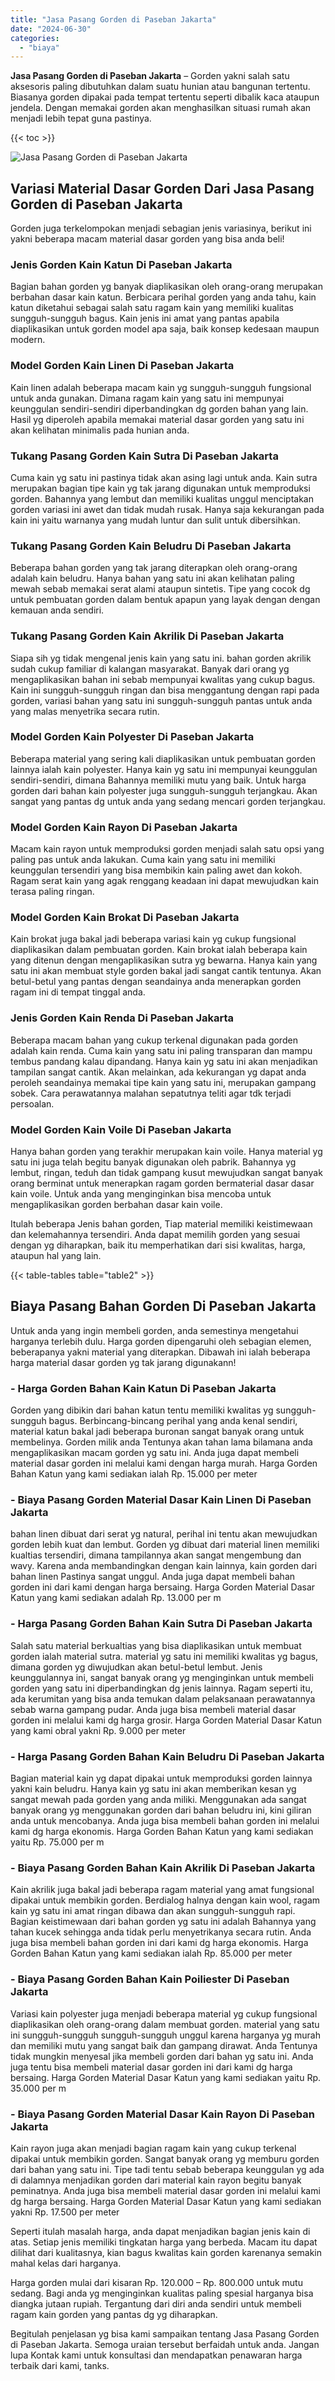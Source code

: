 ```yaml
---
title: "Jasa Pasang Gorden di Paseban Jakarta"
date: "2024-06-30"
categories: 
  - "biaya"
---
```


**Jasa Pasang Gorden di Paseban Jakarta** – Gorden yakni salah satu aksesoris paling dibutuhkan dalam suatu hunian atau bangunan tertentu. Biasanya gorden dipakai pada tempat tertentu seperti dibalik kaca ataupun jendela. Dengan memakai gorden akan menghasilkan situasi rumah akan menjadi lebih tepat guna pastinya.

{{< toc >}}

![Jasa Pasang Gorden di Paseban Jakarta](/images/pasang-gorden-murah12.png)

## Variasi Material Dasar Gorden Dari Jasa Pasang Gorden di Paseban Jakarta

Gorden juga terkelompokan menjadi sebagian jenis variasinya, berikut ini yakni beberapa macam material dasar gorden yang bisa anda beli!

### Jenis Gorden Kain Katun Di Paseban Jakarta

Bagian bahan gorden yg banyak diaplikasikan oleh orang-orang merupakan berbahan dasar kain katun. Berbicara perihal gorden yang anda tahu, kain katun diketahui sebagai salah satu ragam kain yang memiliki kualitas sungguh-sungguh bagus. Kain jenis ini amat yang pantas apabila diaplikasikan untuk gorden model apa saja, baik konsep kedesaan maupun modern.

### Model Gorden Kain Linen Di Paseban Jakarta

Kain linen adalah beberapa macam kain yg sungguh-sungguh fungsional untuk anda gunakan. Dimana ragam kain yang satu ini mempunyai keunggulan sendiri-sendiri diperbandingkan dg gorden bahan yang lain. Hasil yg diperoleh apabila memakai material dasar gorden yang satu ini akan kelihatan minimalis pada hunian anda.

### Tukang Pasang Gorden Kain Sutra Di Paseban Jakarta

Cuma kain yg satu ini pastinya tidak akan asing lagi untuk anda. Kain sutra merupakan bagian tipe kain yg tak jarang digunakan untuk memproduksi gorden. Bahannya yang lembut dan memiliki kualitas unggul menciptakan gorden variasi ini awet dan tidak mudah rusak. Hanya saja kekurangan pada kain ini yaitu warnanya yang mudah luntur dan sulit untuk dibersihkan.

### Tukang Pasang Gorden Kain Beludru Di Paseban Jakarta

Beberapa bahan gorden yang tak jarang diterapkan oleh orang-orang adalah kain beludru. Hanya bahan yang satu ini akan kelihatan paling mewah sebab memakai serat alami ataupun sintetis. Tipe yang cocok dg untuk pembuatan gorden dalam bentuk apapun yang layak dengan dengan kemauan anda sendiri.

### Tukang Pasang Gorden Kain Akrilik Di Paseban Jakarta

Siapa sih yg tidak mengenal jenis kain yang satu ini. bahan gorden akrilik sudah cukup familiar di kalangan masyarakat. Banyak dari orang yg mengaplikasikan bahan ini sebab mempunyai kwalitas yang cukup bagus. Kain ini sungguh-sungguh ringan dan bisa menggantung dengan rapi pada gorden, variasi bahan yang satu ini sungguh-sungguh pantas untuk anda yang malas menyetrika secara rutin.

### Model Gorden Kain Polyester Di Paseban Jakarta

Beberapa material yang sering kali diaplikasikan untuk pembuatan gorden lainnya ialah kain polyester. Hanya kain yg satu ini mempunyai keunggulan sendiri-sendiri, dimana Bahannya memiliki mutu yang baik. Untuk harga gorden dari bahan kain polyester juga sungguh-sungguh terjangkau. Akan sangat yang pantas dg untuk anda yang sedang mencari gorden terjangkau.

### Model Gorden Kain Rayon Di Paseban Jakarta

Macam kain rayon untuk memproduksi gorden menjadi salah satu opsi yang paling pas untuk anda lakukan. Cuma kain yang satu ini memiliki keunggulan tersendiri yang bisa membikin kain paling awet dan kokoh. Ragam serat kain yang agak renggang keadaan ini dapat mewujudkan kain terasa paling ringan.

### Model Gorden Kain Brokat Di Paseban Jakarta

Kain brokat juga bakal jadi beberapa variasi kain yg cukup fungsional diaplikasikan dalam pembuatan gorden. Kain brokat ialah beberapa kain yang ditenun dengan mengaplikasikan sutra yg bewarna. Hanya kain yang satu ini akan membuat style gorden bakal jadi sangat cantik tentunya. Akan betul-betul yang pantas dengan seandainya anda menerapkan gorden ragam ini di tempat tinggal anda.

### Jenis Gorden Kain Renda Di Paseban Jakarta

Beberapa macam bahan yang cukup terkenal digunakan pada gorden adalah kain renda. Cuma kain yang satu ini paling transparan dan mampu tembus pandang kalau dipandang. Hanya kain yg satu ini akan menjadikan tampilan sangat cantik. Akan melainkan, ada kekurangan yg dapat anda peroleh seandainya memakai tipe kain yang satu ini, merupakan gampang sobek. Cara perawatannya malahan sepatutnya teliti agar tdk terjadi persoalan.

### Model Gorden Kain Voile Di Paseban Jakarta

Hanya bahan gorden yang terakhir merupakan kain voile. Hanya material yg satu ini juga telah begitu banyak digunakan oleh pabrik. Bahannya yg lembut, ringan, teduh dan tidak gampang kusut mewujudkan sangat banyak orang berminat untuk menerapkan ragam gorden bermaterial dasar dasar kain voile. Untuk anda yang menginginkan bisa mencoba untuk mengaplikasikan gorden berbahan dasar kain voile.

Itulah beberapa Jenis bahan gorden, Tiap material memiliki keistimewaan dan kelemahannya tersendiri. Anda dapat memilih gorden yang sesuai dengan yg diharapkan, baik itu memperhatikan dari sisi kwalitas, harga, ataupun hal yang lain.

{{< table-tables table="table2" >}}

## Biaya Pasang Bahan Gorden Di Paseban Jakarta

Untuk anda yang ingin membeli gorden, anda semestinya mengetahui harganya terlebih dulu. Harga gorden dipengaruhi oleh sebagian elemen, beberapanya yakni material yang diterapkan. Dibawah ini ialah beberapa harga material dasar gorden yg tak jarang digunakann!

### \- Harga Gorden Bahan Kain Katun Di Paseban Jakarta

Gorden yang dibikin dari bahan katun tentu memiliki kwalitas yg sungguh-sungguh bagus. Berbincang-bincang perihal yang anda kenal sendiri, material katun bakal jadi beberapa buronan sangat banyak orang untuk membelinya. Gorden milik anda Tentunya akan tahan lama bilamana anda mengaplikasikan macam gorden yg satu ini. Anda juga dapat membeli material dasar gorden ini melalui kami dengan harga murah. Harga Gorden Bahan Katun yang kami sediakan ialah Rp. 15.000 per meter

### \- Biaya Pasang Gorden Material Dasar Kain Linen Di Paseban Jakarta

bahan linen dibuat dari serat yg natural, perihal ini tentu akan mewujudkan gorden lebih kuat dan lembut. Gorden yg dibuat dari material linen memiliki kualtias tersendiri, dimana tampilannya akan sangat mengembung dan wavy. Karena anda membandingkan dengan kain lainnya, kain gorden dari bahan linen Pastinya sangat unggul. Anda juga dapat membeli bahan gorden ini dari kami dengan harga bersaing. Harga Gorden Material Dasar Katun yang kami sediakan adalah Rp. 13.000 per m

### \- Harga Pasang Gorden Bahan Kain Sutra Di Paseban Jakarta

Salah satu material berkualtias yang bisa diaplikasikan untuk membuat gorden ialah material sutra. material yg satu ini memiliki kwalitas yg bagus, dimana gorden yg diwujudkan akan betul-betul lembut. Jenis keunggulannya ini, sangat banyak orang yg menginginkan untuk membeli gorden yang satu ini diperbandingkan dg jenis lainnya. Ragam seperti itu, ada kerumitan yang bisa anda temukan dalam pelaksanaan perawatannya sebab warna gampang pudar. Anda juga bisa membeli material dasar gorden ini melalui kami dg harga grosir. Harga Gorden Material Dasar Katun yang kami obral yakni Rp. 9.000 per meter

### \- Harga Pasang Gorden Bahan Kain Beludru Di Paseban Jakarta

Bagian material kain yg dapat dipakai untuk memproduksi gorden lainnya yakni kain beludru. Hanya kain yg satu ini akan memberikan kesan yg sangat mewah pada gorden yang anda miliki. Menggunakan ada sangat banyak orang yg menggunakan gorden dari bahan beludru ini, kini giliran anda untuk mencobanya. Anda juga bisa membeli bahan gorden ini melalui kami dg harga ekonomis. Harga Gorden Bahan Katun yang kami sediakan yaitu Rp. 75.000 per m

### \- Biaya Pasang Gorden Bahan Kain Akrilik Di Paseban Jakarta

Kain akrilik juga bakal jadi beberapa ragam material yang amat fungsional dipakai untuk membikin gorden. Berdialog halnya dengan kain wool, ragam kain yg satu ini amat ringan dibawa dan akan sungguh-sungguh rapi. Bagian keistimewaan dari bahan gorden yg satu ini adalah Bahannya yang tahan kucek sehingga anda tidak perlu menyetrikanya secara rutin. Anda juga bisa membeli bahan gorden ini dari kami dg harga ekonomis. Harga Gorden Bahan Katun yang kami sediakan ialah Rp. 85.000 per meter

### \- Biaya Pasang Gorden Bahan Kain Poiliester Di Paseban Jakarta

Variasi kain polyester juga menjadi beberapa material yg cukup fungsional diaplikasikan oleh orang-orang dalam membuat gorden. material yang satu ini sungguh-sungguh sungguh-sungguh unggul karena harganya yg murah dan memiliki mutu yang sangat baik dan gampang dirawat. Anda Tentunya tidak mungkin menyesal jika membeli gorden dari bahan yg satu ini. Anda juga tentu bisa membeli material dasar gorden ini dari kami dg harga bersaing. Harga Gorden Material Dasar Katun yang kami sediakan yaitu Rp. 35.000 per m

### \- Biaya Pasang Gorden Material Dasar Kain Rayon Di Paseban Jakarta

Kain rayon juga akan menjadi bagian ragam kain yang cukup terkenal dipakai untuk membikin gorden. Sangat banyak orang yg memburu gorden dari bahan yang satu ini. Tipe tadi tentu sebab beberapa keunggulan yg ada di dalamnya menjadikan gorden dari material kain rayon begitu banyak peminatnya. Anda juga bisa membeli material dasar gorden ini melalui kami dg harga bersaing. Harga Gorden Material Dasar Katun yang kami sediakan yakni Rp. 17.500 per meter

Seperti itulah masalah harga, anda dapat menjadikan bagian jenis kain di atas. Setiap jenis memiliki tingkatan harga yang berbeda. Macam itu dapat dilihat dari kualitasnya, kian bagus kwalitas kain gorden karenanya semakin mahal kelas dari harganya.

Harga gorden mulai dari kisaran Rp. 120.000 – Rp. 800.000 untuk mutu sedang. Bagi anda yg menginginkan kualitas paling spesial harganya bisa diangka jutaan rupiah. Tergantung dari diri anda sendiri untuk membeli ragam kain gorden yang pantas dg yg diharapkan.

Begitulah penjelasan yg bisa kami sampaikan tentang Jasa Pasang Gorden di Paseban Jakarta. Semoga uraian tersebut berfaidah untuk anda. Jangan lupa Kontak kami untuk konsultasi dan mendapatkan penawaran harga terbaik dari kami, tanks.
